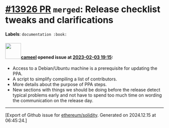 # [\#13926 PR](https://github.com/ethereum/solidity/pull/13926) `merged`: Release checklist tweaks and clarifications
**Labels**: `documentation :book:`


#### <img src="https://avatars.githubusercontent.com/u/137030?v=4" width="50">[cameel](https://github.com/cameel) opened issue at [2023-02-03 19:15](https://github.com/ethereum/solidity/pull/13926):

- Access to a Debian/Ubuntu machine is a prerequisite for updating the PPA.
- A script to simplify compiling a list of contributors.
- More details about the purpose of PPA steps.
- New sections with things we should be doing before the release detect typical problems early and not have to spend too much time on wording the communication on the release day.




-------------------------------------------------------------------------------



[Export of Github issue for [ethereum/solidity](https://github.com/ethereum/solidity). Generated on 2024.12.15 at 06:45:24.]

